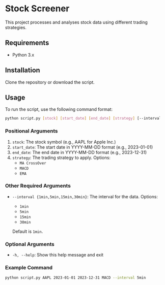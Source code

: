 # Stock Screener

This project processes and analyses stock data using different trading strategies.

## Requirements

- Python 3.x

## Installation

Clone the repository or download the script.

## Usage

To run the script, use the following command format:

```sh
python script.py [stock] [start_date] [end_date] [strategy] [--interval INTERVAL]
```

### Positional Arguments

1. `stock`: The stock symbol (e.g., AAPL for Apple Inc.)
2. `start_date`: The start date in YYYY-MM-DD format (e.g., 2023-01-01)
3. `end_date`: The end date in YYYY-MM-DD format (e.g., 2023-12-31)
4. `strategy`: The trading strategy to apply. Options:
   - `MA CrossOver`
   - `MACD`
   - `EMA`
   
### Other Required Arguments

- `--interval {1min,5min,15min,30min}`: The interval for the data. Options:
  - `1min`
  - `5min`
  - `15min`
  - `30min`
  
  Default is `1min`.


### Optional Arguments

- `-h, --help`: Show this help message and exit

### Example Command

```sh
python script.py AAPL 2023-01-01 2023-12-31 MACD --interval 5min
```
```